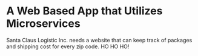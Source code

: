 # A Web Based App that Utilizes Microservices

Santa Claus Logistic Inc. needs a website that can keep track of packages and shipping cost for every zip code. HO HO HO!
